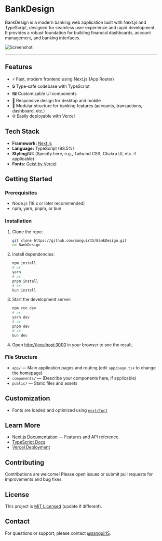 # BankDesign

BankDesign is a modern banking web application built with Next.js and TypeScript, designed for seamless user experience and rapid development. It provides a robust foundation for building financial dashboards, account management, and banking interfaces.

![Screenshot](https://github.com/user-attachments/assets/45fa8ca2-4d8d-4841-bf89-608dcf3d2b26)

---

## Features

- ⚡️ Fast, modern frontend using Next.js (App Router)
- 🔒 Type-safe codebase with TypeScript
- 🖼️ Customizable UI components
- 📱 Responsive design for desktop and mobile
- 🏦 Modular structure for banking features (accounts, transactions, dashboard, etc.)
- 🌐 Easily deployable with Vercel

## Tech Stack

- **Framework:** [Next.js](https://nextjs.org)
- **Language:** TypeScript (98.5%)
- **Styling/UI:** (Specify here, e.g., Tailwind CSS, Chakra UI, etc. if applicable)
- **Fonts:** [Geist by Vercel](https://vercel.com/font)

## Getting Started

### Prerequisites

- Node.js (18.x or later recommended)
- npm, yarn, pnpm, or bun

### Installation

1. Clone the repo:

   ```bash
   git clone https://github.com/sanguirIS/BankDesign.git
   cd BankDesign
   ```

2. Install dependencies:

   ```bash
   npm install
   # or
   yarn
   # or
   pnpm install
   # or
   bun install
   ```

3. Start the development server:

   ```bash
   npm run dev
   # or
   yarn dev
   # or
   pnpm dev
   # or
   bun dev
   ```

4. Open [http://localhost:3000](http://localhost:3000) in your browser to see the result.

### File Structure

- `app/` — Main application pages and routing (edit `app/page.tsx` to change the homepage)
- `components/` — (Describe your components here, if applicable)
- `public/` — Static files and assets

## Customization

- Fonts are loaded and optimized using [`next/font`](https://nextjs.org/docs/app/building-your-application/optimizing/fonts)

## Learn More

- [Next.js Documentation](https://nextjs.org/docs) — Features and API reference.
- [TypeScript Docs](https://www.typescriptlang.org/docs/)
- [Vercel Deployment](https://vercel.com/new?utm_medium=default-template&filter=next.js&utm_source=create-next-app&utm_campaign=create-next-app-readme)

## Contributing

Contributions are welcome! Please open issues or submit pull requests for improvements and bug fixes.

## License

This project is [MIT Licensed](LICENSE) (update if different).

## Contact

For questions or support, please contact [@sanguirIS](https://github.com/sanguirIS).
